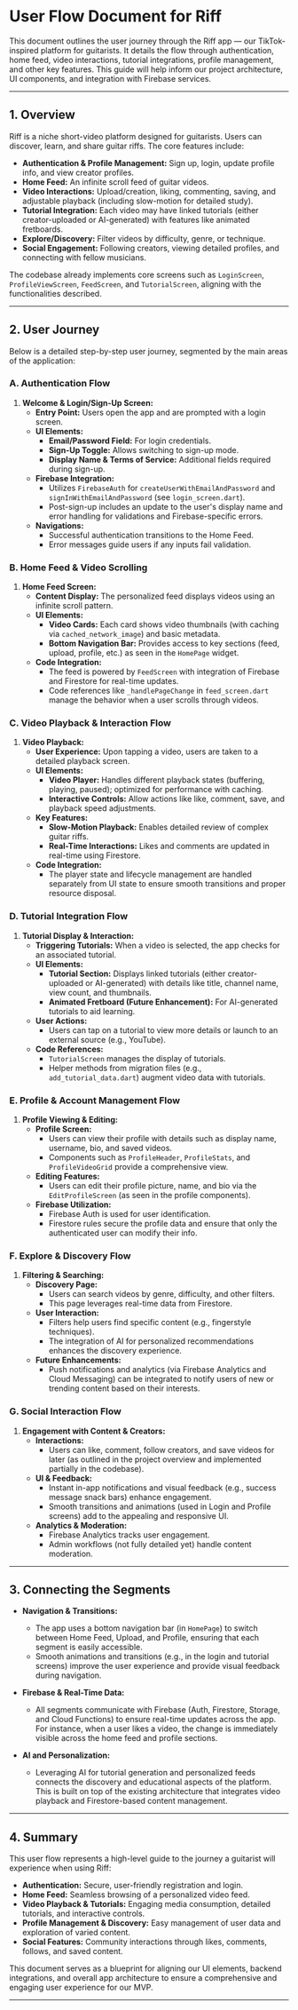 # User Flow Document for Riff

This document outlines the user journey through the Riff app — our TikTok-inspired platform for guitarists. It details the flow through authentication, home feed, video interactions, tutorial integrations, profile management, and other key features. This guide will help inform our project architecture, UI components, and integration with Firebase services.

---

## 1. Overview

Riff is a niche short-video platform designed for guitarists. Users can discover, learn, and share guitar riffs. The core features include:
- **Authentication & Profile Management:** Sign up, login, update profile info, and view creator profiles.
- **Home Feed:** An infinite scroll feed of guitar videos.
- **Video Interactions:** Upload/creation, liking, commenting, saving, and adjustable playback (including slow-motion for detailed study).
- **Tutorial Integration:** Each video may have linked tutorials (either creator-uploaded or AI-generated) with features like animated fretboards.
- **Explore/Discovery:** Filter videos by difficulty, genre, or technique.
- **Social Engagement:** Following creators, viewing detailed profiles, and connecting with fellow musicians.

The codebase already implements core screens such as `LoginScreen`, `ProfileViewScreen`, `FeedScreen`, and `TutorialScreen`, aligning with the functionalities described.

---

## 2. User Journey

Below is a detailed step-by-step user journey, segmented by the main areas of the application:

### A. Authentication Flow

1. **Welcome & Login/Sign-Up Screen:**
   - **Entry Point:** Users open the app and are prompted with a login screen.
   - **UI Elements:** 
     - **Email/Password Field:** For login credentials.
     - **Sign-Up Toggle:** Allows switching to sign-up mode.
     - **Display Name & Terms of Service:** Additional fields required during sign-up.
   - **Firebase Integration:** 
     - Utilizes `FirebaseAuth` for `createUserWithEmailAndPassword` and `signInWithEmailAndPassword` (see `login_screen.dart`).
     - Post-sign-up includes an update to the user's display name and error handling for validations and Firebase-specific errors.
   - **Navigations:** 
     - Successful authentication transitions to the Home Feed.
     - Error messages guide users if any inputs fail validation.

### B. Home Feed & Video Scrolling

1. **Home Feed Screen:**
   - **Content Display:** The personalized feed displays videos using an infinite scroll pattern.
   - **UI Elements:**
     - **Video Cards:** Each card shows video thumbnails (with caching via `cached_network_image`) and basic metadata.
     - **Bottom Navigation Bar:** Provides access to key sections (feed, upload, profile, etc.) as seen in the `HomePage` widget.
   - **Code Integration:** 
     - The feed is powered by `FeedScreen` with integration of Firebase and Firestore for real-time updates.
     - Code references like `_handlePageChange` in `feed_screen.dart` manage the behavior when a user scrolls through videos.

### C. Video Playback & Interaction Flow

1. **Video Playback:**
   - **User Experience:** Upon tapping a video, users are taken to a detailed playback screen.
   - **UI Elements:**
     - **Video Player:** Handles different playback states (buffering, playing, paused); optimized for performance with caching.
     - **Interactive Controls:** Allow actions like like, comment, save, and playback speed adjustments.
   - **Key Features:**
     - **Slow-Motion Playback:** Enables detailed review of complex guitar riffs.
     - **Real-Time Interactions:** Likes and comments are updated in real-time using Firestore.
   - **Code Integration:**
     - The player state and lifecycle management are handled separately from UI state to ensure smooth transitions and proper resource disposal.

### D. Tutorial Integration Flow

1. **Tutorial Display & Interaction:**
   - **Triggering Tutorials:** When a video is selected, the app checks for an associated tutorial.
   - **UI Elements:**
     - **Tutorial Section:** Displays linked tutorials (either creator-uploaded or AI-generated) with details like title, channel name, view count, and thumbnails.
     - **Animated Fretboard (Future Enhancement):** For AI-generated tutorials to aid learning.
   - **User Actions:**
     - Users can tap on a tutorial to view more details or launch to an external source (e.g., YouTube).
   - **Code References:**
     - `TutorialScreen` manages the display of tutorials.
     - Helper methods from migration files (e.g., `add_tutorial_data.dart`) augment video data with tutorials.
  
### E. Profile & Account Management Flow

1. **Profile Viewing & Editing:**
   - **Profile Screen:**
     - Users can view their profile with details such as display name, username, bio, and saved videos.
     - Components such as `ProfileHeader`, `ProfileStats`, and `ProfileVideoGrid` provide a comprehensive view.
   - **Editing Features:**
     - Users can edit their profile picture, name, and bio via the `EditProfileScreen` (as seen in the profile components).
   - **Firebase Utilization:**
     - Firebase Auth is used for user identification.
     - Firestore rules secure the profile data and ensure that only the authenticated user can modify their info.

### F. Explore & Discovery Flow

1. **Filtering & Searching:**
   - **Discovery Page:**
     - Users can search videos by genre, difficulty, and other filters.
     - This page leverages real-time data from Firestore.
   - **User Interaction:**
     - Filters help users find specific content (e.g., fingerstyle techniques).
     - The integration of AI for personalized recommendations enhances the discovery experience.
   - **Future Enhancements:**
     - Push notifications and analytics (via Firebase Analytics and Cloud Messaging) can be integrated to notify users of new or trending content based on their interests.

### G. Social Interaction Flow

1. **Engagement with Content & Creators:**
   - **Interactions:**
     - Users can like, comment, follow creators, and save videos for later (as outlined in the project overview and implemented partially in the codebase).
   - **UI & Feedback:**
     - Instant in-app notifications and visual feedback (e.g., success message snack bars) enhance engagement.
     - Smooth transitions and animations (used in Login and Profile screens) add to the appealing and responsive UI.
   - **Analytics & Moderation:**
     - Firebase Analytics tracks user engagement.
     - Admin workflows (not fully detailed yet) handle content moderation.

---

## 3. Connecting the Segments

- **Navigation & Transitions:**
  - The app uses a bottom navigation bar (in `HomePage`) to switch between Home Feed, Upload, and Profile, ensuring that each segment is easily accessible.
  - Smooth animations and transitions (e.g., in the login and tutorial screens) improve the user experience and provide visual feedback during navigation.

- **Firebase & Real-Time Data:**
  - All segments communicate with Firebase (Auth, Firestore, Storage, and Cloud Functions) to ensure real-time updates across the app. For instance, when a user likes a video, the change is immediately visible across the home feed and profile sections.
  
- **AI and Personalization:**
  - Leveraging AI for tutorial generation and personalized feeds connects the discovery and educational aspects of the platform. This is built on top of the existing architecture that integrates video playback and Firestore-based content management.

---

## 4. Summary

This user flow represents a high-level guide to the journey a guitarist will experience when using Riff:
- **Authentication:** Secure, user-friendly registration and login.
- **Home Feed:** Seamless browsing of a personalized video feed.
- **Video Playback & Tutorials:** Engaging media consumption, detailed tutorials, and interactive controls.
- **Profile Management & Discovery:** Easy management of user data and exploration of varied content.
- **Social Features:** Community interactions through likes, comments, follows, and saved content.

This document serves as a blueprint for aligning our UI elements, backend integrations, and overall app architecture to ensure a comprehensive and engaging user experience for our MVP.

---

